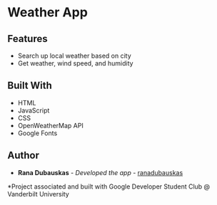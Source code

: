 # Weather App

## Features
- Search up local weather based on city
- Get weather, wind speed, and humidity

## Built With

- HTML
- JavaScript
- CSS
- OpenWeatherMap API
- Google Fonts



## Author
  - **Rana Dubauskas** - *Developed the app* -
    [ranadubauskas](https://github.com/ranadubauskas)
  
*Project associated and built with Google Developer Student Club @ Vanderbilt University
